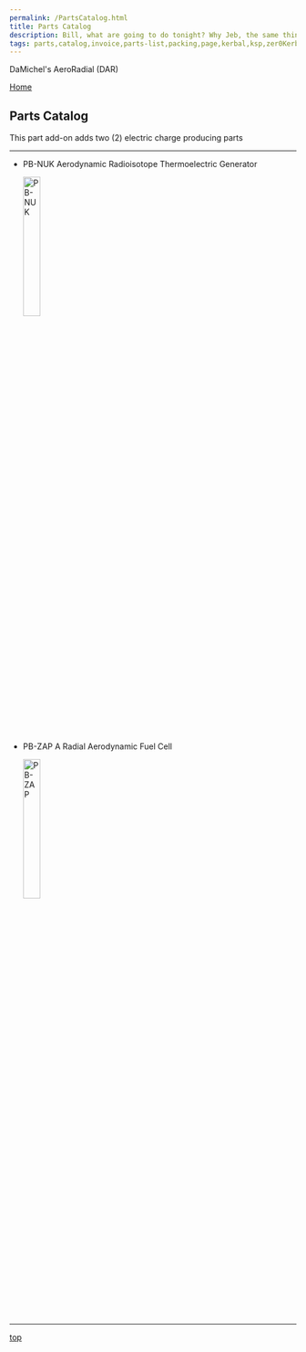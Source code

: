```yaml
---
permalink: /PartsCatalog.html
title: Parts Catalog
description: Bill, what are going to do tonight? Why Jeb, the same thing we do every night, Take over the world!
tags: parts,catalog,invoice,parts-list,packing,page,kerbal,ksp,zer0Kerbal,zedK
---
```


<!-- PartsCatalog.md v1.1.4.0
DaMichel's AeroRadial (DAR)
created: 01 Feb 2022
updated: 15 May 2022 -->

<script src="https://kit.fontawesome.com/0ea5493613.js" crossorigin="anonymous"></script>
<i class="fa-solid fa-explosion fa-beat-fade fa-3x" style="--fa-beat-fade-opacity: 0.1; --fa-beat-fade-scale: 1.25;color: #FF7E03" ></i>

DaMichel's AeroRadial (DAR)

[Home](./index.md)

## Parts Catalog

This part add-on adds two (2) electric charge producing parts

---

* PB-NUK Aerodynamic Radioisotope Thermoelectric Generator

  <img src="https://raw.githubusercontent.com/zer0Kerbal/AeroRadial/master/GameData/AeroRadial/Parts/%40thumbs/DM-RTG_icon.png" alt="PB-NUK" width="25%" height="25%" />

* PB-ZAP A Radial Aerodynamic Fuel Cell

  <img src="https://raw.githubusercontent.com/zer0Kerbal/AeroRadial/master/GameData/AeroRadial/Parts/%40thumbs/DM-RFC_icon.png" alt="PB-ZAP" width="25%" height="25%" />

---

[top](#Parts-Catalog)

<!-- this file CC BY-ND 4.0 by zer0Kerbal -->
